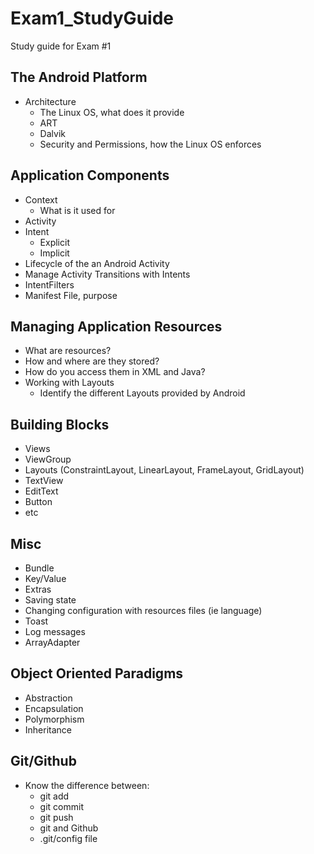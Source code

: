 # Exam1_StudyGuide
Study guide for Exam #1
## The Android Platform
* Architecture
  * The Linux OS, what does it provide
  * ART
  * Dalvik
  * Security and Permissions, how the Linux OS enforces
  
## Application Components
* Context
  * What is it used for
* Activity
* Intent
  * Explicit
  * Implicit
* Lifecycle of the an Android Activity
* Manage Activity Transitions with Intents
* IntentFilters
* Manifest File, purpose

## Managing Application Resources
* What are resources?
* How and where are they stored?
* How do you access them in XML and Java?
* Working with Layouts
  * Identify the different Layouts provided by Android
  
## Building Blocks
* Views
* ViewGroup
* Layouts (ConstraintLayout, LinearLayout, FrameLayout, GridLayout)
* TextView
* EditText
* Button
* etc

## Misc
* Bundle
* Key/Value
* Extras
* Saving state
* Changing configuration with resources files (ie language)
* Toast
* Log messages
* ArrayAdapter

## Object Oriented Paradigms
* Abstraction
* Encapsulation
* Polymorphism
* Inheritance

## Git/Github
* Know the difference between:
  * git add
  * git commit
  * git push
  * git and Github
  * .git/config file
